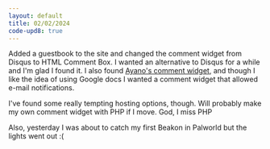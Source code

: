 ```yaml
---
layout: default
title: 02/02/2024
code-upd8: true
---
```

Added a guestbook to the site and changed the comment widget from Disqus to HTML Comment Box. I wanted an alternative to Disqus for a while and I'm glad I found it. I also found [Ayano's comment widget](https://virtualobserver.moe/ayano/comment-widget), and though I like the idea of using Google docs I wanted a comment widget that allowed e-mail notifications.

I've found some really tempting hosting options, though. Will probably make my own comment widget with PHP if I move. God, I miss PHP

Also, yesterday I was about to catch my first Beakon in Palworld but the lights went out :(